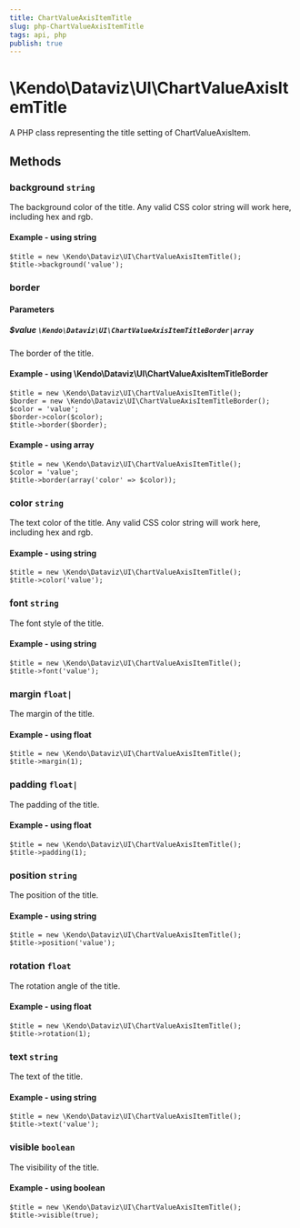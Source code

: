 ```yaml
---
title: ChartValueAxisItemTitle
slug: php-ChartValueAxisItemTitle
tags: api, php
publish: true
---
```


# \Kendo\Dataviz\UI\ChartValueAxisItemTitle

A PHP class representing the title setting of ChartValueAxisItem.


## Methods

### background `string`

The background color of the title. Any valid CSS color string will work here, including
hex and rgb.


#### Example - using string
    $title = new \Kendo\Dataviz\UI\ChartValueAxisItemTitle();
    $title->background('value');

### border

#### Parameters

##### $value `\Kendo\Dataviz\UI\ChartValueAxisItemTitleBorder|array`

The border of the title.


#### Example - using \Kendo\Dataviz\UI\ChartValueAxisItemTitleBorder

    $title = new \Kendo\Dataviz\UI\ChartValueAxisItemTitle();
    $border = new \Kendo\Dataviz\UI\ChartValueAxisItemTitleBorder();
    $color = 'value';
    $border->color($color);
    $title->border($border);

#### Example - using array

    $title = new \Kendo\Dataviz\UI\ChartValueAxisItemTitle();
    $color = 'value';
    $title->border(array('color' => $color));

### color `string`

The text color of the title. Any valid CSS color string will work here, including hex and rgb.


#### Example - using string
    $title = new \Kendo\Dataviz\UI\ChartValueAxisItemTitle();
    $title->color('value');

### font `string`

The font style of the title.


#### Example - using string
    $title = new \Kendo\Dataviz\UI\ChartValueAxisItemTitle();
    $title->font('value');

### margin `float|`

The margin of the title.


#### Example - using float
    $title = new \Kendo\Dataviz\UI\ChartValueAxisItemTitle();
    $title->margin(1);

### padding `float|`

The padding of the title.


#### Example - using float
    $title = new \Kendo\Dataviz\UI\ChartValueAxisItemTitle();
    $title->padding(1);

### position `string`

The position of the title.


#### Example - using string
    $title = new \Kendo\Dataviz\UI\ChartValueAxisItemTitle();
    $title->position('value');

### rotation `float`

The rotation angle of the title.


#### Example - using float
    $title = new \Kendo\Dataviz\UI\ChartValueAxisItemTitle();
    $title->rotation(1);

### text `string`

The text of the title.


#### Example - using string
    $title = new \Kendo\Dataviz\UI\ChartValueAxisItemTitle();
    $title->text('value');

### visible `boolean`

The visibility of the title.


#### Example - using boolean
    $title = new \Kendo\Dataviz\UI\ChartValueAxisItemTitle();
    $title->visible(true);

